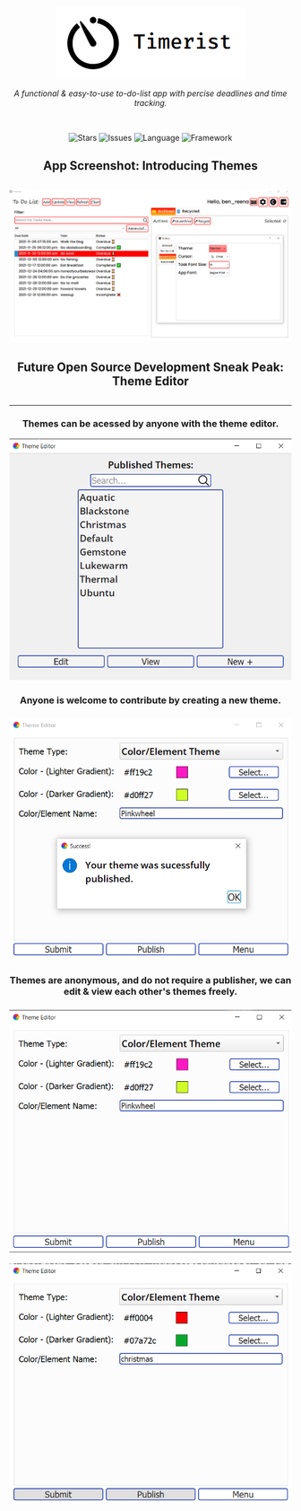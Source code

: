 <p align="center">
   <a href="https://github.com/TheEliteCoder1/Timerist/blob/main/src/timer_icon.png"><img src="https://github.com/TheEliteCoder1/Timerist/blob/main/src/timer_icon.png"></a>
</p>
<p align="center">
   <em>A functional & easy-to-use to-do-list app with percise deadlines and time tracking.</em>
</p>
<br>
<p align="center">
   <img alt="Stars" src="https://img.shields.io/badge/build-passing-brightgreen">
   <img alt="Issues" src="https://img.shields.io/github/issues-raw/DaEliteCoder/Timerist">
   <img alt="Language" src="https://img.shields.io/badge/language-python-blue.svg">
   <img alt="Framework" src="https://img.shields.io/badge/framework-PyQt5-blue.svg">
</p>

<h2 align="center">App Screenshot: Introducing Themes<h2>
<p align="center"><img src="https://github.com/TheEliteCoder1/Timerist/blob/main/src/screenshots/timerist-preview.png"></p>


<h2 align="center">Future Open Source Development Sneak Peak: Theme Editor<h2>
<hr>
<h3 align="center">Themes can be acessed by anyone with the theme editor.</h3>
<p align="center"><img src="https://github.com/TheEliteCoder1/Timerist/blob/main/src/screenshots/theme-editor-sneak-peak-main-menu.png"></p>

<h3 align="center">Anyone is welcome to contribute by creating a new theme.<h3>
<p align="center"><img src="https://github.com/TheEliteCoder1/Timerist/blob/main/src/screenshots/theme-editor-sneak-peak-new-theme.png"></p>

<h3 align="center">Themes are anonymous, and do not require a publisher, we can edit & view each other's themes freely.<h3>

<p align="center"><img src="https://github.com/TheEliteCoder1/Timerist/blob/main/src/screenshots/theme-editor-sneak-peak-edit-theme.png"></p>
<p align="center"><img src="https://github.com/TheEliteCoder1/Timerist/blob/main/src/screenshots/theme-editor-sneak-peak-view-theme.png"></p>
